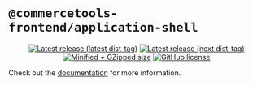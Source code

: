 # `@commercetools-frontend/application-shell`

<p align="center">
  <a href="https://www.npmjs.com/package/@commercetools-frontend/application-shell"><img src="https://badgen.net/npm/v/@commercetools-frontend/application-shell" alt="Latest release (latest dist-tag)" /></a> <a href="https://www.npmjs.com/package/@commercetools-frontend/application-shell"><img src="https://badgen.net/npm/v/@commercetools-frontend/application-shell/next" alt="Latest release (next dist-tag)" /></a> <a href="https://bundlephobia.com/result?p=@commercetools-frontend/application-shell"><img src="https://badgen.net/bundlephobia/minzip/@commercetools-frontend/application-shell" alt="Minified + GZipped size" /></a> <a href="https://github.com/commercetools/merchant-center-application-kit/blob/main/LICENSE"><img src="https://badgen.net/github/license/commercetools/merchant-center-application-kit" alt="GitHub license" /></a>
</p>

Check out the [documentation](https://docs.commercetools.com/custom-applications/components/application-shell) for more information.
